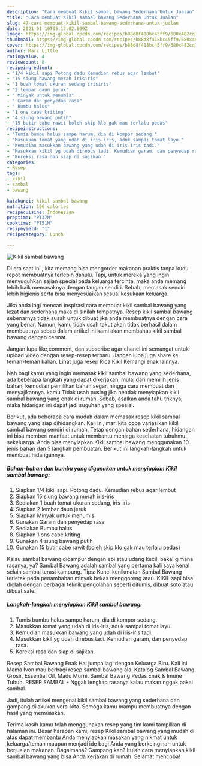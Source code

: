 ```yaml
---
description: "Cara membuat Kikil sambal bawang Sederhana Untuk Jualan"
title: "Cara membuat Kikil sambal bawang Sederhana Untuk Jualan"
slug: 47-cara-membuat-kikil-sambal-bawang-sederhana-untuk-jualan
date: 2021-01-10T05:17:02.609Z
image: https://img-global.cpcdn.com/recipes/b88d8f418bc45ff9/680x482cq70/kikil-sambal-bawang-foto-resep-utama.jpg
thumbnail: https://img-global.cpcdn.com/recipes/b88d8f418bc45ff9/680x482cq70/kikil-sambal-bawang-foto-resep-utama.jpg
cover: https://img-global.cpcdn.com/recipes/b88d8f418bc45ff9/680x482cq70/kikil-sambal-bawang-foto-resep-utama.jpg
author: Marc Little
ratingvalue: 4
reviewcount: 8
recipeingredient:
- "1/4 kikil sapi Potong dadu Kemudian rebus agar lembut"
- "15 siung bawang merah irisiris"
- "1 buah tomat ukuran sedang irisiris"
- "2 lembar daun jeruk"
- " Minyak untuk menumis"
- " Garam dan penyedap rasa"
- " Bumbu halus"
- "1 ons cabe kriting"
- "4 siung bawang putih"
- "15 butir cabe rawit boleh skip klo gak mau terlalu pedas"
recipeinstructions:
- "Tumis bumbu halus sampe harum, dia di kompor sedang."
- "Masukkan tomat yang udah di iris-iris, aduk sampai tomat layu."
- "Kemudian masukkan bawang yang udah di iris-iris tadi."
- "Masukkan kikil yg udah direbus tadi. Kemudian garam, dan penyedap rasa."
- "Koreksi rasa dan siap di sajikan."
categories:
- Resep
tags:
- kikil
- sambal
- bawang

katakunci: kikil sambal bawang 
nutrition: 106 calories
recipecuisine: Indonesian
preptime: "PT37M"
cooktime: "PT51M"
recipeyield: "1"
recipecategory: Lunch

---
```



![Kikil sambal bawang](https://img-global.cpcdn.com/recipes/b88d8f418bc45ff9/680x482cq70/kikil-sambal-bawang-foto-resep-utama.jpg)

Di era  saat ini , kita memang bisa mengorder makanan praktis tanpa kudu repot membuatnya terlebih dahulu. Tapi, untuk mereka yang ingin menyuguhkan sajian special pada keluarga tercinta, maka anda memang lebih baik memasaknya dengan tangan sendiri. Sebab, memasak sendiri lebih higienis serta bisa menyesuaikan sesuai kesukaan keluarga.

Jika anda lagi mencari inspirasi cara membuat kikil sambal bawang yang lezat dan sederhana,maka di sinilah tempatnya. Resep kikil sambal bawang  sebenarnya tidak susah untuk dibuat jika anda membuatnya dengan cara yang benar. Namun, kamu tidak usah takut akan tidak berhasil dalam membuatnya 
sebab dalam artikel ini kami akan membahas kikil sambal bawang dengan cermat.  

Jangan lupa like,comment, dan subscribe agar chanel ini semangat untuk upload video dengan resep-resep terbaru. Jangan lupa juga share ke teman-teman kalian. Lihat juga resep Rica Kikil Kemangi enak lainnya.

Nah bagi kamu yang ingin memasak kikil sambal bawang yang sederhana, ada beberapa langkah yang dapat dikerjakan, mulai dari memilih jenis bahan, kemudian pemilihan bahan segar, hingga cara membuat dan menyajikannya. kamu Tidak usah pusing jika hendak menyiapkan kikil sambal bawang yang enak di rumah. Sebab, asalkan anda  tahu triknya, maka hidangan ini dapat jadi suguhan yang spesial.

Berikut, ada beberapa cara mudah dalam memasak resep kikil sambal bawang yang siap dihidangkan. Kali ini, mari kita coba variasikan kikil sambal bawang sendiri di rumah. Tetap dengan bahan sederhana, hidangan ini bisa memberi manfaat untuk membantu menjaga kesehatan tubuhmu sekeluarga. Anda bisa menyiapkan Kikil sambal bawang menggunakan 10 jenis bahan dan 5 langkah pembuatan. Berikut ini langkah-langkah untuk membuat hidangannya.

<!--inarticleads1-->

##### Bahan-bahan dan bumbu yang digunakan untuk menyiapkan Kikil sambal bawang:

1. Siapkan 1/4 kikil sapi. Potong dadu. Kemudian rebus agar lembut
1. Siapkan 15 siung bawang merah iris-iris
1. Sediakan 1 buah tomat ukuran sedang, iris-iris
1. Siapkan 2 lembar daun jeruk
1. Siapkan  Minyak untuk menumis
1. Gunakan  Garam dan penyedap rasa
1. Sediakan  Bumbu halus
1. Siapkan 1 ons cabe kriting
1. Gunakan 4 siung bawang putih
1. Gunakan 15 butir cabe rawit (boleh skip klo gak mau terlalu pedas)


Kalau sambal bawang dicampur dengan ebi atau udang kecil, bakal gimana rasanya, ya? Sambal Bawang adalah sambal yang pertama kali saya kenal selain sambal terasi kampung. Tips: Kunci kenikmatan Sambal Bawang terletak pada penambahan minyak bekas menggoreng atau. KIKIL sapi bisa diolah dengan berbagai teknik pengolahan seperti ditumis, dibuat soto atau dibuat sate. 

<!--inarticleads2-->

##### Langkah-langkah menyiapkan Kikil sambal bawang:

1. Tumis bumbu halus sampe harum, dia di kompor sedang.
1. Masukkan tomat yang udah di iris-iris, aduk sampai tomat layu.
1. Kemudian masukkan bawang yang udah di iris-iris tadi.
1. Masukkan kikil yg udah direbus tadi. Kemudian garam, dan penyedap rasa.
1. Koreksi rasa dan siap di sajikan.


Resep Sambal Bawang Enak Hai jumpa lagi dengan Keluarga Biru. Kali ini Mama Ivon mau berbagi resep sambal bawang ala. Katalog Sambal Bawang Grosir, Essential Oil, Madu Murni. Sambal Bawang Pedas Enak &amp; Imune Tubuh. RESEP SAMBAL - Nggak lengkap rasanya kalau makan nggak pakai sambal. 

Jadi, itulah artikel mengenai  kikil sambal bawang  yang sederhana dan gampang dilakukan versi kita. Semoga kamu mampu membuatnya dengan hasil yang memuaskan. 

Terima kasih kamu telah menggunakan resep yang tim kami tampilkan di halaman ini. Besar harapan kami, resep  Kikil sambal bawang yang mudah di atas dapat membantu Anda menyiapkan masakan yang nikmat untuk keluarga/teman maupun menjadi ide bagi Anda yang berkeinginan untuk berjualan makanan. Bagaimana? Gampang kan? Itulah cara menyiapkan kikil sambal bawang yang bisa Anda kerjakan di rumah. Selamat mencoba!

